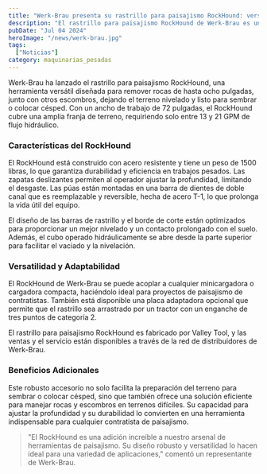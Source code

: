 ```yaml
---
title: "Werk-Brau presenta su rastrillo para paisajismo RockHound: versátil y eficiente"
description: "El rastrillo para paisajismo RockHound de Werk-Brau es una herramienta versátil diseñada para remover rocas y escombros, dejando el terreno listo para sembrar o colocar césped. Su robusta construcción de acero y su diseño eficiente lo hacen ideal para proyectos de contratación de paisajismo."
pubDate: "Jul 04 2024"
heroImage: "/news/werk-brau.jpg"
tags:
  ["Noticias"]
category: maquinarias_pesadas
---
```


Werk-Brau ha lanzado el rastrillo para paisajismo RockHound, una herramienta versátil diseñada para remover rocas de hasta ocho pulgadas, junto con otros escombros, dejando el terreno nivelado y listo para sembrar o colocar césped. Con un ancho de trabajo de 72 pulgadas, el RockHound cubre una amplia franja de terreno, requiriendo solo entre 13 y 21 GPM de flujo hidráulico.

### Características del RockHound

El RockHound está construido con acero resistente y tiene un peso de 1500 libras, lo que garantiza durabilidad y eficiencia en trabajos pesados. Las zapatas deslizantes permiten al operador ajustar la profundidad, limitando el desgaste. Las púas están montadas en una barra de dientes de doble canal que es reemplazable y reversible, hecha de acero T-1, lo que prolonga la vida útil del equipo.

El diseño de las barras de rastrillo y el borde de corte están optimizados para proporcionar un mejor nivelado y un contacto prolongado con el suelo. Además, el cubo operado hidráulicamente se abre desde la parte superior para facilitar el vaciado y la nivelación.

### Versatilidad y Adaptabilidad

El RockHound de Werk-Brau se puede acoplar a cualquier minicargadora o cargadora compacta, haciéndolo ideal para proyectos de paisajismo de contratistas. También está disponible una placa adaptadora opcional que permite que el rastrillo sea arrastrado por un tractor con un enganche de tres puntos de categoría 2.

El rastrillo para paisajismo RockHound es fabricado por Valley Tool, y las ventas y el servicio están disponibles a través de la red de distribuidores de Werk-Brau.

### Beneficios Adicionales

Este robusto accesorio no solo facilita la preparación del terreno para sembrar o colocar césped, sino que también ofrece una solución eficiente para manejar rocas y escombros en terrenos difíciles. Su capacidad para ajustar la profundidad y su durabilidad lo convierten en una herramienta indispensable para cualquier contratista de paisajismo.

> "El RockHound es una adición increíble a nuestro arsenal de herramientas de paisajismo. Su diseño robusto y versatilidad lo hacen ideal para una variedad de aplicaciones," comentó un representante de Werk-Brau.